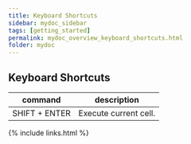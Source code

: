```yaml
---
title: Keyboard Shortcuts
sidebar: mydoc_sidebar
tags: [getting_started]
permalink: mydoc_overview_keyboard_shortcuts.html
folder: mydoc
---
```


## Keyboard Shortcuts
| command | description |
|---------|-------------|
| SHIFT + ENTER|Execute current cell.|


{% include links.html %}
